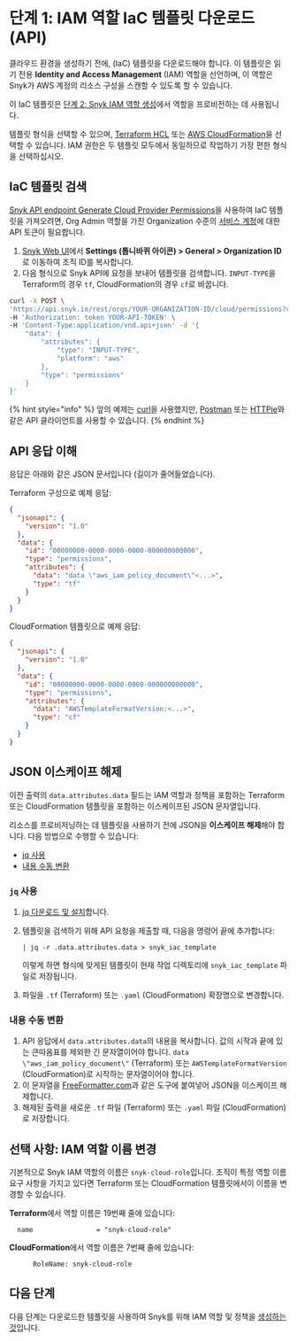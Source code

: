 # 단계 1: IAM 역할 IaC 템플릿 다운로드 (API)

클라우드 환경을 생성하기 전에,  (IaC) 템플릿을 다운로드해야 합니다. 이 템플릿은 읽기 전용 **Identity and Access Management** (IAM) 역할을 선언하며, 이 역할은 Snyk가 AWS 계정의 리소스 구성을 스캔할 수 있도록 할 수 있습니다.

이 IaC 템플릿은 [단계 2: Snyk IAM 역할 생성](../aws-integration-web-ui/step-2-create-the-snyk-iam-role.md)에서 역할을 프로비전하는 데 사용됩니다.

템플릿 형식을 선택할 수 있으며, [Terraform HCL](https://www.terraform.io/language/syntax/configuration) 또는 [AWS CloudFormation](https://docs.aws.amazon.com/AWSCloudFormation/latest/UserGuide/Welcome.html)을 선택할 수 있습니다. IAM 권한은 두 템플릿 모두에서 동일하므로 작업하기 가장 편한 형식을 선택하십시오.

## IaC 템플릿 검색

[Snyk API endpoint Generate Cloud Provider Permissions](https://apidocs.snyk.io/?version=2022-12-21%7Ebeta#post-/orgs/-org\_id-/cloud/permissions)을 사용하여 IaC 템플릿을 가져오려면, Org Admin 역할을 가진 Organization 수준의 [서비스 계정](../../../../../enterprise-setup/service-accounts/)에 대한 API 토큰이 필요합니다.

1. [Snyk Web UI](https://app.snyk.io)에서 **Settings (톱니바퀴 아이콘) > General > Organization ID**로 이동하여 조직 ID를 복사합니다.
2. 다음 형식으로 Snyk API에 요청을 보내어 템플릿을 검색합니다. `INPUT-TYPE`을 Terraform의 경우 `tf`, CloudFormation의 경우 `cf`로 바꿉니다.

```bash
curl -X POST \
'https://api.snyk.io/rest/orgs/YOUR-ORGANIZATION-ID/cloud/permissions?version=2022-12-21~beta' \
-H 'Authorization: token YOUR-API-TOKEN' \
-H 'Content-Type:application/vnd.api+json' -d '{
    "data": {
        "attributes": {
            "type": "INPUT-TYPE",
            "platform": "aws"
        },
        "type": "permissions"
    }
}'
```

{% hint style="info" %}
앞의 예제는 [curl](https://curl.se/)을 사용했지만, [Postman](https://www.postman.com/) 또는 [HTTPie](https://httpie.io/)와 같은 API 클라이언트를 사용할 수 있습니다.
{% endhint %}

## API 응답 이해

응답은 아래와 같은 JSON 문서입니다 (길이가 줄어들었습니다).

Terraform 구성으로 예제 응답:

```json
{
  "jsonapi": {
    "version": "1.0"
  },
  "data": {
    "id": "00000000-0000-0000-0000-000000000000",
    "type": "permissions",
    "attributes": {
      "data": "data \"aws_iam_policy_document\"<...>",
      "type": "tf"
    }
  }
}
```

CloudFormation 템플릿으로 예제 응답:

```json
{
  "jsonapi": {
    "version": "1.0"
  },
  "data": {
    "id": "00000000-0000-0000-0000-000000000000",
    "type": "permissions",
    "attributes": {
      "data": "AWSTemplateFormatVersion:<...>",
      "type": "cf"
    }
  }
}
```

## JSON 이스케이프 해제

이전 출력의 `data.attributes.data` 필드는 IAM 역할과 정책을 포함하는 Terraform 또는 CloudFormation 템플릿을 포함하는 이스케이프된 JSON 문자열입니다.

리소스를 프로비저닝하는 데 템플릿을 사용하기 전에 JSON을 **이스케이프 해제**해야 합니다. 다음 방법으로 수행할 수 있습니다:

* [jq 사용](step-1-download-iam-role-iac-template.md#use-jq)
* [내용 수동 변환](step-1-download-iam-role-iac-template.md#transform-the-content-manually)

### `jq` 사용

1. [jq 다운로드 및 설치](https://stedolan.github.io/jq/download/)합니다.
2. 템플릿을 검색하기 위해 API 요청을 제출할 때, 다음을 명령어 끝에 추가합니다:

    ```
    | jq -r .data.attributes.data > snyk_iac_template
    ```

    이렇게 하면 형식에 맞게된 템플릿이 현재 작업 디렉토리에 `snyk_iac_template` 파일로 저장됩니다.
3. 파일을 `.tf` (Terraform) 또는 `.yaml` (CloudFormation) 확장명으로 변경합니다.

### 내용 수동 변환

1. API 응답에서 `data.attributes.data`의 내용을 복사합니다. 값의 시작과 끝에 있는 큰따옴표를 제외한 긴 문자열이어야 합니다. `data \"aws_iam_policy_document\"` (Terraform) 또는 `AWSTemplateFormatVersion` (CloudFormation)로 시작하는 문자열이어야 합니다.
2. 이 문자열을 [FreeFormatter.com](https://www.freeformatter.com/json-escape.html)과 같은 도구에 붙여넣어 JSON을 이스케이프 해제합니다.
3. 해제된 출력을 새로운 `.tf` 파일 (Terraform) 또는 `.yaml` 파일 (CloudFormation)로 저장합니다.

## 선택 사항: IAM 역할 이름 변경

기본적으로 Snyk IAM 역할의 이름은 `snyk-cloud-role`입니다. 조직이 특정 역할 이름 요구 사항을 가지고 있다면 Terraform 또는 CloudFormation 템플릿에서이 이름을 변경할 수 있습니다.

**Terraform**에서 역할 이름은 19번째 줄에 있습니다:

```
  name                = "snyk-cloud-role"
```

**CloudFormation**에서 역할 이름은 7번째 줄에 있습니다:

```
      RoleName: snyk-cloud-role
```

## 다음 단계

다음 단계는 다운로드한 템플릿을 사용하여 Snyk를 위해 IAM 역할 및 정책을 [생성하는 것](step-2-create-the-snyk-iam-role-api.md)입니다.